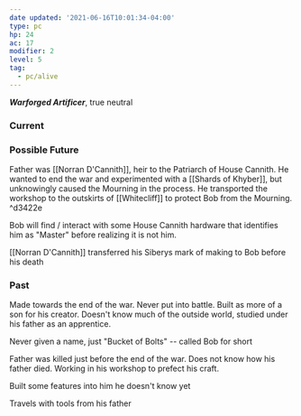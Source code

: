 ```yaml
---
date updated: '2021-06-16T10:01:34-04:00'
type: pc
hp: 24
ac: 17
modifier: 2
level: 5
tag:
  - pc/alive
---
```


_**Warforged Artificer**_, true neutral

### Current

### Possible Future

Father was [[Norran D'Cannith]], heir to the Patriarch of House Cannith. He wanted to end the war and experimented with a [[Shards of Khyber]], but unknowingly caused the Mourning in the process. He transported the workshop to the outskirts of [[Whitecliff]] to protect Bob from the Mourning. ^d3422e

Bob will find / interact with some House Cannith hardware that identifies him as "Master" before realizing it is not him.

[[Norran D'Cannith]] transferred his Siberys mark of making to Bob before his death

### Past

Made towards the end of the war. Never put into battle. Built as more of a son for his creator. Doesn't know much of the outside world, studied under his father as an apprentice.

Never given a name, just "Bucket of Bolts" -- called Bob for short

Father was killed just before the end of the war. Does not know how his father died. Working in his workshop to prefect his craft.

Built some features into him he doesn't know yet

Travels with tools from his father
